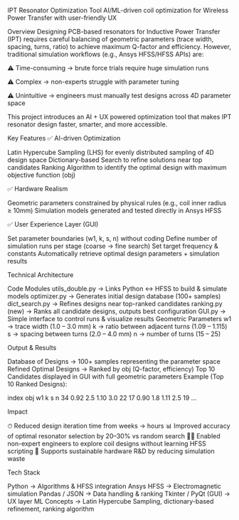 IPT Resonator Optimization Tool
AI/ML-driven coil optimization for Wireless Power Transfer with user-friendly UX

Overview
Designing PCB-based resonators for Inductive Power Transfer (IPT) requires careful balancing of geometric parameters (trace width, spacing, turns, ratio) to achieve maximum Q-factor and efficiency.
However, traditional simulation workflows (e.g., Ansys HFSS/HFSS APIs) are:

⚠️ Time-consuming → brute force trials require huge simulation runs

⚠️ Complex → non-experts struggle with parameter tuning

⚠️ Unintuitive → engineers must manually test designs across 4D parameter space

This project introduces an AI + UX powered optimization tool that makes IPT resonator design faster, smarter, and more accessible.

 Key Features
✅ AI-driven Optimization

Latin Hypercube Sampling (LHS) for evenly distributed sampling of 4D design space
Dictionary-based Search to refine solutions near top candidates
Ranking Algorithm to identify the optimal design with maximum objective function (obj)

✅ Hardware Realism

Geometric parameters constrained by physical rules (e.g., coil inner radius ≥ 10mm)
Simulation models generated and tested directly in Ansys HFSS

✅ User Experience Layer (GUI)

Set parameter boundaries (w1, k, s, n) without coding
Define number of simulation runs per stage (coarse → fine search)
Set target frequency & constants
Automatically retrieve optimal design parameters + simulation results

Technical Architecture
 
Code Modules
utils_double.py → Links Python ↔ HFSS to build & simulate models
optimizer.py → Generates initial design database (100+ samples)
dict_search.py → Refines designs near top-ranked candidates
ranking.py (new) → Ranks all candidate designs, outputs best configuration
GUI.py → Simple interface to control runs & visualize results
Geometric Parameters
w1 → trace width (1.0 – 3.0 mm)
k → ratio between adjacent turns (1.09 – 1.115)
s → spacing between turns (2.0 – 4.0 mm)
n → number of turns (15 – 25)

Output & Results

Database of Designs → 100+ samples representing the parameter space
Refined Optimal Designs → Ranked by obj (Q-factor, efficiency)
Top 10 Candidates displayed in GUI with full geometric parameters
Example (Top 10 Ranked Designs):

index   obj     w1     k      s      n
34      0.92    2.5   1.10   3.0    22
17      0.90    1.8   1.11   2.5    19
...

 Impact
 
⏱ Reduced design iteration time from weeks → hours
📊 Improved accuracy of optimal resonator selection by 20–30% vs random search
👩‍💻 Enabled non-expert engineers to explore coil designs without learning HFSS scripting
🌱 Supports sustainable hardware R&D by reducing simulation waste


 Tech Stack
 
Python → Algorithms & HFSS integration
Ansys HFSS → Electromagnetic simulation
Pandas / JSON → Data handling & ranking
Tkinter / PyQt (GUI) → UX layer
ML Concepts → Latin Hypercube Sampling, dictionary-based refinement, ranking algorithm
